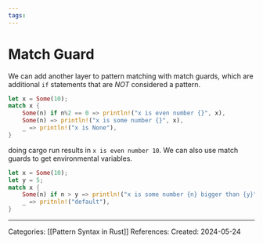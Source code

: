 ```yaml
---
tags:
---
```

# Match Guard
We can add another layer to pattern matching with match guards, which are additional `if` statements that are _NOT_ considered a pattern. 
``` rust
let x = Some(10);
match x {
	Some(n) if n%2 == 0 => println!("x is even number {}", x),
	Some(n) => println!("x is some number {}", x),
	_ => println!("x is None"),
}
```
doing cargo run results in `x is even number 10`.
We can also use match guards to get environmental variables.
``` rust
let x = Some(10);
let y = 5;
match x {
	Some(n) if n > y => println!("x is some number {n} bigger than {y}"),
	_ => pritnln!("default"),
}
```


---
Categories: [[Pattern Syntax in Rust]]
References:
Created: 2024-05-24
